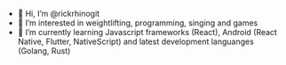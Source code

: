 - 👋 Hi, I’m @rickrhinogit
- 👀 I’m interested in weightlifting, programming, singing and games
- 🌱 I’m currently learning Javascript frameworks (React), Android (React Native, Flutter, NativeScript)  and latest development languanges (Golang, Rust)


<!---
rickrhinogit/rickrhinogit is a ✨ special ✨ repository because its `README.md` (this file) appears on your GitHub profile.
You can click the Preview link to take a look at your changes.
--->
